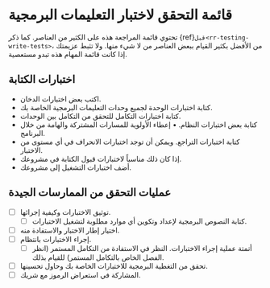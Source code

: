 # قائمة التحقق لاختبار التعليمات البرمجية

تحتوي قائمة المراجعة هذه على الكثير من العناصر. كما ذكر {ref}`قبل<rr-testing-write-tests>`، من الأفضل بكثير القيام ببعض العناصر من لا شيء منها. ولا تثبط عزيمتك إذا كانت قائمة المهام هذه تبدو مستعصية.

<a name="Writing_tests"></a>

## اختبارات الكتابة

- اكتب بعض اختبارات الدخان.
- كتابة اختبارات الوحدة لجميع وحدات التعليمات البرمجية الخاصة بك.
- كتابة اختبارات التكامل للتحقق من التكامل بين الوحدات.
- كتابة بعض اختبارات النظام. • إعطاء الأولوية للمسارات المشتركة والهامة من خلال البرنامج.
- كتابة اختبارات التراجع. ويمكن أن توجد اختبارات الانحراف في أي مستوى من الاختبار.
- إذا كان ذلك مناسباً لاختبارات قبول الكتابة في مشروعك.
- أضف اختبارات التشغيل إلى مشروعك.

<a name="Good_practice_checks"></a>

## عمليات التحقق من الممارسات الجيدة

- [ ] توثيق الاختبارات وكيفية إجرائها.
  - [ ] كتابة النصوص البرمجية لإعداد وتكوين أي موارد مطلوبة لتشغيل الاختبارات.
- [ ] اختيار إطار الاختبار والاستفادة منه.
- [ ] إجراء الاختبارات بانتظام.
  - [ ] أتمتة عملية إجراء الاختبارات. النظر في الاستفادة من التكامل المستمر (انظر الفصل الخاص بالتكامل المستمر) للقيام بذلك.
- [ ] تحقق من التغطية البرمجية للاختبارات الخاصة بك وحاول تحسينها.
- [ ] المشاركة في استعراض الرموز مع شريك.
